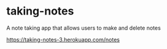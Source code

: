 # taking-notes

A note taking app that allows users to make and delete notes 

https://taking-notes-3.herokuapp.com/notes
